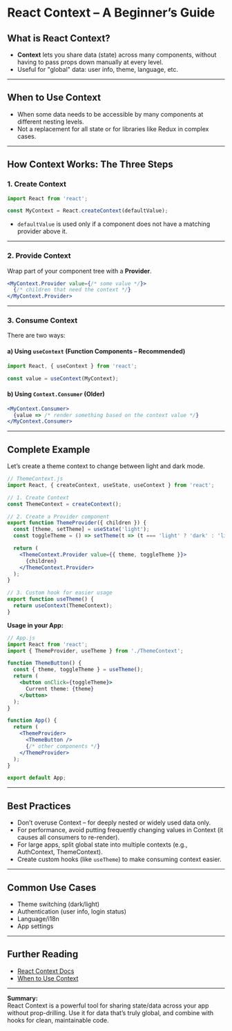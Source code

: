 # React Context – A Beginner’s Guide

## What is React Context?

- **Context** lets you share data (state) across many components, without having to pass props down manually at every level.
- Useful for "global" data: user info, theme, language, etc.

---

## When to Use Context

- When some data needs to be accessible by many components at different nesting levels.
- Not a replacement for all state or for libraries like Redux in complex cases.

---

## How Context Works: The Three Steps

### 1. Create Context

```jsx
import React from 'react';

const MyContext = React.createContext(defaultValue);
```
- `defaultValue` is used only if a component does not have a matching provider above it.

---

### 2. Provide Context

Wrap part of your component tree with a **Provider**.

```jsx
<MyContext.Provider value={/* some value */}>
  {/* children that need the context */}
</MyContext.Provider>
```

---

### 3. Consume Context

There are two ways:

#### a) Using `useContext` (Function Components – Recommended)

```jsx
import React, { useContext } from 'react';

const value = useContext(MyContext);
```

#### b) Using `Context.Consumer` (Older)

```jsx
<MyContext.Consumer>
  {value => /* render something based on the context value */}
</MyContext.Consumer>
```

---

## Complete Example

Let’s create a theme context to change between light and dark mode.

```jsx
// ThemeContext.js
import React, { createContext, useState, useContext } from 'react';

// 1. Create Context
const ThemeContext = createContext();

// 2. Create a Provider component
export function ThemeProvider({ children }) {
  const [theme, setTheme] = useState('light');
  const toggleTheme = () => setTheme(t => (t === 'light' ? 'dark' : 'light'));

  return (
    <ThemeContext.Provider value={{ theme, toggleTheme }}>
      {children}
    </ThemeContext.Provider>
  );
}

// 3. Custom hook for easier usage
export function useTheme() {
  return useContext(ThemeContext);
}
```

**Usage in your App:**

```jsx
// App.js
import React from 'react';
import { ThemeProvider, useTheme } from './ThemeContext';

function ThemeButton() {
  const { theme, toggleTheme } = useTheme();
  return (
    <button onClick={toggleTheme}>
      Current theme: {theme}
    </button>
  );
}

function App() {
  return (
    <ThemeProvider>
      <ThemeButton />
      {/* other components */}
    </ThemeProvider>
  );
}

export default App;
```

---

## Best Practices

- Don’t overuse Context – for deeply nested or widely used data only.
- For performance, avoid putting frequently changing values in Context (it causes all consumers to re-render).
- For large apps, split global state into multiple contexts (e.g., AuthContext, ThemeContext).
- Create custom hooks (like `useTheme`) to make consuming context easier.

---

## Common Use Cases

- Theme switching (dark/light)
- Authentication (user info, login status)
- Language/i18n
- App settings

---

## Further Reading

- [React Context Docs](https://react.dev/reference/react/useContext)
- [When to Use Context](https://react.dev/reference/react/useContext#alternatives)

---

**Summary:**  
React Context is a powerful tool for sharing state/data across your app without prop-drilling. Use it for data that’s truly global, and combine with hooks for clean, maintainable code.
